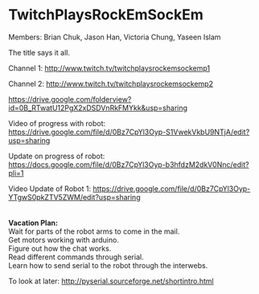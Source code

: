 TwitchPlaysRockEmSockEm
=======================
Members: Brian Chuk, Jason Han, Victoria Chung, Yaseen Islam

The title says it all.

Channel 1: http://www.twitch.tv/twitchplaysrockemsockemp1

Channel 2: http://www.twitch.tv/twitchplaysrockemsockemp2

https://drive.google.com/folderview?id=0B_RTwatU12PgX2xDSDVnRkFMYkk&usp=sharing

Video of progress with robot: https://drive.google.com/file/d/0Bz7CpYl3Oyp-S1VwekVkbU9NTjA/edit?usp=sharing

Update on progress of robot: https://docs.google.com/file/d/0Bz7CpYl3Oyp-b3hfdzM2dkV0Nnc/edit?pli=1

Video Update of Robot 1: https://drive.google.com/file/d/0Bz7CpYl3Oyp-YTgwS0pkZTV5ZWM/edit?usp=sharing
<br><br><br>
<b>Vacation Plan:</b><br>
Wait for parts of the robot arms to come in the mail.<br>
Get motors working with arduino.<br>
Figure out how the chat works.<br>
Read different commands through serial.<br>
Learn how to send serial to the robot through the interwebs.<br>


To look at later:
http://pyserial.sourceforge.net/shortintro.html
